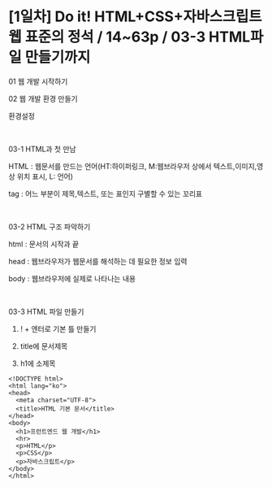 # [1일차] Do it! HTML+CSS+자바스크립트 웹 표준의 정석 / 14~63p / 03-3 HTML파일 만들기까지


01 웹 개발 시작하기

02 웹 개발 환경 만들기

환경설정

​

03-1 HTML과 첫 만남

HTML : 웹문서를 만드는 언어(HT:하이퍼링크, M:웹브라우저 상에서 텍스트,이미지,영상 위치 표시, L: 언어)

tag : 어느 부분이 제목,텍스트, 또는 표인지 구별할 수 있는 꼬리표

​

03-2 HTML 구조 파악하기

html : 문서의 시작과 끝

head : 웹브라우저가 웹문서를 해석하는 데 필요한 정보 입력

body : 웹브라우저에 실제로 나타나는 내용

​

03-3 HTML 파일 만들기

1. ! + 엔터로 기본 틀 만들기

2. title에 문서제목

3. h1에 소제목

```
<!DOCTYPE html>
<html lang="ko">
<head>
  <meta charset="UTF-8">
  <title>HTML 기본 문서</title>
</head>
<body>
  <h1>프런트엔드 웹 개발</h1>
  <hr>
  <p>HTML</p>
  <p>CSS</p>
  <p>자바스크립트</p>
</body>
</html>
```

